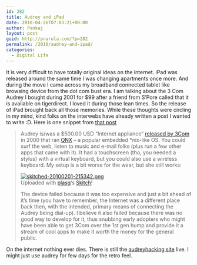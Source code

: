 ```yaml
---
id: 282
title: Audrey and iPad
date: 2010-04-26T07:03:21+00:00
author: Pankaj
layout: post
guid: http://pnarula.com/?p=282
permalink: /2010/audrey-and-ipad/
categories:
  - Digital Life
---
```

It is very difficult to have totally original ideas on the internet. iPad was released around the same time I was changing apartments once more. And during the move I came across my broadband connected tablet like browsing device from the dot com bust era. I am talking about the 3 Com Audrey I bought during 2001 for $99 after a friend from S&#8217;Pore called that it is available on tigerdirect. I loved it during those lean times. So the release of iPad brought back all those memories. While these thoughts were circling in my mind, kind folks on the interwebs have already written a post I wanted to write :D. Here is one snippet from <a href="http://notobvious.info/apple-should-have-named-it-the-iaudrey" onclick="_gaq.push(['_trackEvent', 'outbound-article', 'http://notobvious.info/apple-should-have-named-it-the-iaudrey', ' that post']);"  target="_blank">that post</a>

> Audrey is/was a $500.00 USD &#8220;Internet appliance&#8221; <a href="http://en.wikipedia.org/wiki/3Com_Audrey" onclick="_gaq.push(['_trackEvent', 'outbound-article', 'http://en.wikipedia.org/wiki/3Com_Audrey', 'released by 3Com']);" >released by 3Com</a> in 2000 that ran <a href="http://www.qnx.com/" onclick="_gaq.push(['_trackEvent', 'outbound-article', 'http://www.qnx.com/', 'QNX']);" >QNX</a> &#8211; a popular embedded *nix-like OS. You could surf the web, listen to music and e-mail folks (plus run a few other apps that came with it). It had a touchscreen (tho, you needed a stylus) with a virtual keyboard, but you could also use a wireless keyboard. My setup is a bit worse for the wear, but she still works:
> 
> <div>
>   <a href="http://skitch.com/hrbrmstr/nu865/skitched-20100201-215342" onclick="_gaq.push(['_trackEvent', 'outbound-article', 'http://skitch.com/hrbrmstr/nu865/skitched-20100201-215342', '']);" ><img src="http://img.skitch.com/20100202-d1jaxnhb31d21jig7fywu828xg.preview.jpg" alt="skitched-20100201-215342.png" /></a><br /> Uploaded with <a href="http://plasq.com/" onclick="_gaq.push(['_trackEvent', 'outbound-article', 'http://plasq.com/', 'plasq']);" >plasq</a>&#8216;s <a href="http://skitch.com/" onclick="_gaq.push(['_trackEvent', 'outbound-article', 'http://skitch.com/', 'Skitch']);" >Skitch</a>!
> </div>
> 
> The device failed because it was too expensive and just a bit ahead of it&#8217;s time (you have to remember, the Internet was a different place back then, with the intended, primary means of connecting the Audrey being dial-up). I believe it also failed because there was no good way to develop for it, thus snubbing early adopters who might have been able to get 3Com over the 1st gen hump and provide it a stream of cool apps to make it worth the money for the general public.

On the internet nothing ever dies. There is still the <a href="http://audrey.wikia.com/wiki/Main_Page" onclick="_gaq.push(['_trackEvent', 'outbound-article', 'http://audrey.wikia.com/wiki/Main_Page', 'audreyhacking site']);"  target="_self">audreyhacking site</a> live. I might just use audrey for few days for the retro feel.